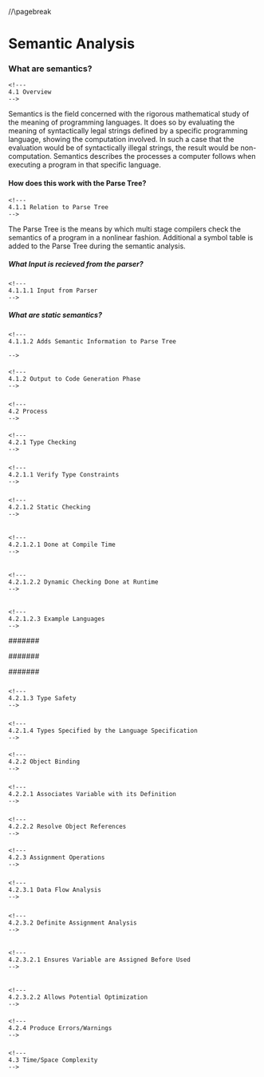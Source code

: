 
//\pagebreak

<!---
DO NOT REMOVE THIS COMMENT OR TOPICS LISTED HERE.

This section should cover these topics.
It need not be in this order.

Indicate coverage of topics by copying topic lines verbatim into a comment adjacent to the relevant text.
Covered topics appear twice in a file: here and adjacent to the relevant text.
Uncovered topics appear only once in a file (in this comment).

This command checks whether topic lines appear only once in a file.

    ./check.sh uncovered

TOPICS:

4.1 Overview
4.1.1 Relation to Parse Tree
4.1.1.1 Input from Parser
4.1.1.2 Adds Semantic Information to Parse Tree
4.1.2 Output to Code Generation Phase
4.2 Process
4.2.1 Type Checking
4.2.1.1 Verify Type Constraints
4.2.1.2 Static Checking
4.2.1.2.1 Done at Compile Time
4.2.1.2.2 Dynamic Checking Done at Runtime
4.2.1.2.3 Example Languages
4.2.1.2.3.1 Ada
4.2.1.2.3.2 C++
4.2.1.2.3.3 Java
4.2.1.3 Type Safety
4.2.1.4 Types Specified by the Language Specification
4.2.2 Object Binding
4.2.2.1 Associates Variable with its Definition
4.2.2.2 Resolve Object References
4.2.3 Assignment Operations
4.2.3.1 Data Flow Analysis
4.2.3.2 Definite Assignment Analysis
4.2.3.2.1 Ensures Variable are Assigned Before Used
4.2.3.2.2 Allows Potential Optimization
4.2.4 Produce Errors/Warnings
4.3 Time/Space Complexity

-->


Semantic Analysis
=================

### What are semantics?
    <!---
    4.1 Overview
    -->

Semantics is the field concerned with the rigorous mathematical study of the meaning of programming languages.
It does so by evaluating the meaning of syntactically legal strings defined by a specific programming language, showing the computation involved.
In such a case that the evaluation would be of syntactically illegal strings, the result would be non-computation.
Semantics describes the processes a computer follows when executing a program in that specific language.

#### How does this work with the Parse Tree?
    <!---
	4.1.1 Relation to Parse Tree
    -->

The Parse Tree is the means by which multi stage compilers check the semantics of a program in a nonlinear fashion.
Additional a symbol table is added to the Parse Tree during the semantic analysis.

##### What Input is recieved from the parser?
    <!---
    4.1.1.1 Input from Parser
    -->



##### What are static semantics?
    <!---
    4.1.1.2 Adds Semantic Information to Parse Tree

    -->
#### 
    <!---
	4.1.2 Output to Code Generation Phase
    -->

###
    <!---
	4.2 Process
    -->

####
    <!---
	4.2.1 Type Checking
    -->

#####
    <!---
	4.2.1.1 Verify Type Constraints
    -->

#####
    <!---
	4.2.1.2 Static Checking
    -->

######
    <!---
	4.2.1.2.1 Done at Compile Time
    -->

######
    <!---
	4.2.1.2.2 Dynamic Checking Done at Runtime
    -->

######
    <!---
	4.2.1.2.3 Example Languages
    -->

#######
    <!---
	4.2.1.2.3.1 Ada
    -->

#######
    <!---
	4.2.1.2.3.2 C++
    -->

#######
    <!---
	4.2.1.2.3.3 Java
    -->

#####
    <!---
	4.2.1.3 Type Safety
    -->

#####
    <!---
	4.2.1.4 Types Specified by the Language Specification
    -->

####
    <!---
	4.2.2 Object Binding
    -->

#####
    <!---
	4.2.2.1 Associates Variable with its Definition
    -->

#####
    <!---
	4.2.2.2 Resolve Object References
    -->

####
    <!---
	4.2.3 Assignment Operations
    -->

#####
    <!---
	4.2.3.1 Data Flow Analysis
    -->

#####
    <!---
	4.2.3.2 Definite Assignment Analysis
    -->

######
    <!---
	4.2.3.2.1 Ensures Variable are Assigned Before Used
    -->

######
    <!---
	4.2.3.2.2 Allows Potential Optimization
    -->

####
    <!---
	4.2.4 Produce Errors/Warnings
	-->
	
###
    <!---
	4.3 Time/Space Complexity
    -->
